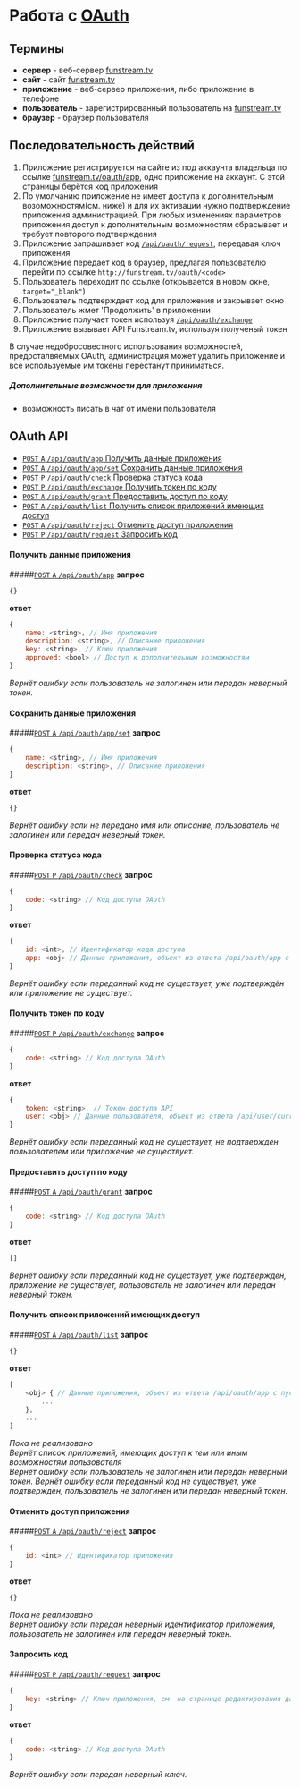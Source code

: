 ﻿Работа с [OAuth](http://oauth.net/)
==================

Термины
------------------
- **сервер** - веб-сервер [funstream.tv](http://funstream.tv/)
- **сайт** - сайт [funstream.tv](http://funstream.tv/)
- **приложение** - веб-сервер приложения, либо приложение в телефоне
- **пользователь** - зарегистрированный пользователь на [funstream.tv](http://funstream.tv/)
- **браузер** - браузер пользователя


Последовательность действий
------------------
1. Приложение регистрируется на сайте из под аккаунта владельца по ссылке [funstream.tv/oauth/app](http://funstream.tv/oauth/app), одно приложение на аккаунт.
   С этой страницы берётся код приложения
2. По умолчанию приложение не имеет доступа к дополнительным возоможностям(см. ниже) и для их активации нужно подтверждение приложения администрацией.
   При любых изменениях параметров приложения доступ к дополнительным возможностям сбрасывает и требует повторого подтверждения
3. Приложение запрашивает код [`/api/oauth/request`](#Запросить-код), передавая ключ приложения
4. Приложение передает код в браузер, предлагая пользователю перейти по ссылке ```http://funstream.tv/oauth/<code>```
5. Пользователь переходит по ссылке (открывается в новом окне, `target="_blank"`)
6. Пользователь подтверждает код для приложения и закрывает окно
7. Пользователь жмет 'Продолжить' в приложении
8. Приложение получает токен используя [`/api/oauth/exchange`](#Получить-токен-по-коду)
9. Приложение вызывает API Funstream.tv, используя полученый токен


В случае недобросовестного использования возможностей, предосталвяемых OAuth, администрация может удалить приложение и все используемые им токены перестанут приниматься.  

##### Дополнительные возможности для приложения
- возможность писать в чат от имени пользователя


OAuth API
------------------
- [`POST` `A` `/api/oauth/app` Получить данные приложения](#Получить-данные-приложения)
- [`POST` `A` `/api/oauth/app/set` Сохранить данные приложения](#Сохранить-данные-приложения)
- [`POST` `P` `/api/oauth/check` Проверка статуса кода](#Проверка-статуса-кода)
- [`POST` `P` `/api/oauth/exchange` Получить токен по коду](#Получить-токен-по-коду)
- [`POST` `A` `/api/oauth/grant` Предоставить доступ по коду](#Предоставить-доступ-по-коду)
- [`POST` `A` `/api/oauth/list` Получить список приложений имеющих доступ](#Получить-список-приложений-имеющих-доступ)
- [`POST` `A` `/api/oauth/reject` Отменить доступ приложения](#Отменить-доступ-приложения)
- [`POST` `P` `/api/oauth/request` Запросить код](#Запросить-код)


#### Получить данные приложения
#####[`POST` `A` `/api/oauth/app`](http://funstream.tv/api/oauth/app)
**запрос**
```js
{}
```
**ответ**
```js
{
    name: <string>, // Имя приложения
    description: <string>, // Описание приложения
    key: <string>, // Ключ приложения
    approved: <bool> // Доступ к дополнительным возможностям
}
```
*Вернёт ошибку если пользователь не залогинен или передан неверный токен.*


#### Сохранить данные приложения
#####[`POST` `A` `/api/oauth/app/set`](http://funstream.tv/api/oauth/app/set)
**запрос**
```js
{
    name: <string>, // Имя приложения
    description: <string>, // Описание приложения
}
```
**ответ**
```js
{}
```
*Вернёт ошибку если не передано имя или описание, пользователь не залогинен или передан неверный токен.*


#### Проверка статуса кода
#####[`POST` `P` `/api/oauth/check`](http://funstream.tv/api/oauth/check)
**запрос**
```js
{
    code: <string> // Код доступа OAuth
}
```
**ответ**
```js
{
    id: <int>, // Идентификатор кода доступа
    app: <obj> // Данные приложения, объект из ответа /api/oauth/app с пустым ключом
}
```
*Вернёт ошибку если переданный код не существует, уже подтверждён или приложение не существует.*


#### Получить токен по коду
#####[`POST` `P` `/api/oauth/exchange`](http://funstream.tv/api/oauth/exchange)
**запрос**
```js
{
    code: <string> // Код доступа OAuth
}
```
**ответ**
```js
{
    token: <string>, // Токен доступа API
    user: <obj> // Данные пользователя, объект из ответа /api/user/current
}
```
*Вернёт ошибку если переданный код не существует, не подтвержден пользователем или приложение не существует.*


#### Предоставить доступ по коду
#####[`POST` `A` `/api/oauth/grant`](http://funstream.tv/api/oauth/grant)
**запрос**
```js
{
    code: <string> // Код доступа OAuth
}
```
**ответ**
```js
[]
```
*Вернёт ошибку если переданный код не существует, уже подтвержден, приложение не существует,
пользователь не залогинен или передан неверный токен.*


#### Получить список приложений имеющих доступ
#####[`POST` `A` `/api/oauth/list`](http://funstream.tv/api/oauth/list)
**запрос**
```js
{}
```
**ответ**
```js
[
    <obj> { // Данные приложения, объект из ответа /api/oauth/app с пустым ключом
        ...
    },
    ...
]
```
*Пока не реализовано*  
*Вернёт список приложений, имеющих доступ к тем или иным возможностям пользователя*  
*Вернёт ошибку если пользователь не залогинен или передан неверный токен.*
*Вернёт ошибку если переданный код не существует, уже подтвержден, пользователь не залогинен или передан неверный токен.*


#### Отменить доступ приложения
#####[`POST` `A` `/api/oauth/reject`](http://funstream.tv/api/oauth/reject)
**запрос**
```js
{
    id: <int> // Идентификатор приложения
}
```
**ответ**
```js
{}
```
*Пока не реализовано*  
*Вернёт ошибку если передан неверный идентификатор приложения, пользователь не залогинен или передан неверный токен.*


#### Запросить код
#####[`POST` `P` `/api/oauth/request`](http://funstream.tv/api/oauth/request)
**запрос**
```js
{
    key: <string> // Ключ приложения, см. на странице редактирования данных приложения
}
```
**ответ**
```js
{
    code: <string> // Код доступа OAuth
}
```
*Вернёт ошибку если передан неверный ключ.*
